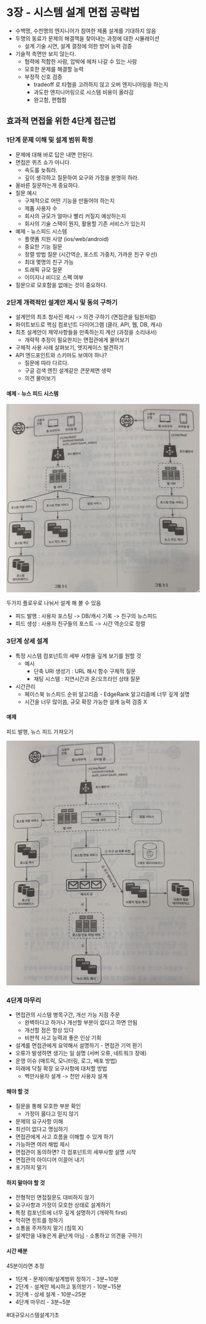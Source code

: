 # 3장 - 시스템 설계 면접 공략법
* 수백명, 수천명의 엔지니어가 참여한 제품 설계를 기대하지 않음
* 두명의 동료가 문제의 해결책을 찾아내는 과정에 대한 시뮬레이션
  * 설계 기술 시연, 설계 결정에 의한 방어 능력 검증
* 기술적 측면만 보지 않는다.
  * 협력에 적합한 사람, 압박에 헤처 나갈 수 있는 사람
  * 모호한 문제를 해결할 능력
  * 부정적 신호 검증
    * tradeoff 로 타협을 고려하지 않고 오버 엔지니어링을 하는지
    * 과도한 엔지니어링으로 시스템 비용이 올라감
    * 완고함, 편협함

## 효과적 면접을 위한 4단계 접근법

### 1단계 문제 이해 및 설계 범위 확정
* 문제에 대해 바로 답은 내면 안된다.
* 면접은 퀴즈 쇼가 아니다.
  * 속도를 늦춰라.
  * 깊이 생각하고 질문하여 요구와 가정을 분명히 하라.
* 올바른 질문하는게 중요하다.
* 질문 예시
  * 구체적으로 어떤 기능을 만들어야 하는지
  * 제품 사용자 수
  * 회사의 규모가 얼마나 빨리 커질지 예상하는지
  * 회사의 기술 스택이 뭔지, 활용할 기존 서비스가 있는지
* 예제 - 뉴스피드 시스템
  * 플랫폼 지원 사양 (ios/web/android)
  * 중요한 기능 질문
  * 정렬 방법 질문 (시간역순, 포스트 가중치, 가까운 친구 우선)
  * 최대 몇명의 친구 가능
  * 트래픽 규모 질문
  * 이미지나 비디오 스펙 여부
* 질문으로 모호함을 없애는 것이 중요하다.

### 2단계 개력적인 설계안 제시 및 동의 구하기
* 설계안의 최초 청사진 제시 -> 의견 구하기 (면접관을 팀원처럼)
* 화이트보드로 핵심 컴포넌트 다이어그램 (클라, API, 웹, DB, 캐시)
* 최초 설계안이 제약사항들을 만족하는지 계산 (과정을 소리내서)
  * 개략적 추정이 필요한지는 면접관에게 물어보기
* 구체적 사용 사례 살펴보기, 엣지케이스 발견하기
* API 엔드포인트와 스키마도 보여야 하나?
  * 질문에 따라 다르다.
  * 구글 검색 엔진 설계같은 큰문제면 생략
  * 의견 물어보기

#### 예제 - 뉴스 피드 시스템

![](chapter3/image%202.png)

두가지 플로우로 나눠서 설계 해 볼 수 있음

* 피드 발행 : 사용자 포스팅 -> DB/캐시 기록 -> 친구의 뉴스피드
* 피드 생성 : 사용자 친구들의 포스트 -> 시간 역순으로 정렬


### 3단계 상세 설계
* 특정 시스템 컴포넌트의 세부 사항을 깊게 보기를 원할 것
  * 예시
    * 단축 URl 생성기 : URL 해시 함수 구체적 질문
    * 채팅 시스템 : 지연시간과 온/오프라인 상태 질문
* 시간관리 
  * 페이스북 뉴스피드 순위 알고리즘 - EdgeRank 알고리즘에 너무 깊게 설명
  * 시간을 너무 많이씀, 규모 확장 가능한 설계 능력 검증 X

#### 예제

피드 발행, 뉴스 피드 가져오기

![](chapter3/image.png)

### 4단계 마무리
* 면접관의 시스템 병목구간, 개선 가능 지점 주문
  * 완벽하다고 하거나 개선할 부분이 없다고 하면 안됨
  * 개선할 점은 항상 있다
  * 비판적 사고 능력과 좋은 인상 기회
* 설계를 면접관에게 요약해서 설명하기 - 면접관 기억 환기
* 오류가 발생하면 생기는 일 설명 (서버 오류, 네트워크 장애)
* 운영 이슈 (매트릭, 모니터링, 로그, 배포 방법)
* 미래에 닥칠 확장 요구사항에 대처할 방법
  * 백만사용자 설계 -> 천만 사용자 설계

#### 해야 할 것
* 질문을 통해 모호한 부분 확인
  * 가정이 옳다고 믿지 않기
* 문제의 요구사항 이해
* 최선이 없다고 명심하기
* 면접관에게 사고 흐름을 이해할 수 있게 하기
* 가능하면 여러 해법 제시
* 면접관이 동의하면? 각 컴포넌트의 세부사항 설명 시작
* 면접관의 아이디어 이끌어 내기
* 포기하지 말기
  #### 
#### 하지 말아야 할 것
* 전형적인 면접질문도 대비하지 않기
* 요구사항과 가정이 모호한 상태로 설계하기
* 특정 컴포넌트에 너무 깊게 설명하기 (개략적 first)
* 막히면 힌트를 청하기
* 소통을 주저하지 말기 (침묵 X)
* 설계안을 내놓은게 끝난게 아님 - 소통하고 의견을 구하기

#### 시간 배분
45분이라면 추정
* 1단계 - 문제이해/설계범위 정하기 - 3분~10분
* 2단계 - 설계안 제시하고 동의받기 - 10분~15분
* 3단계 - 상세 설계 - 10분~25분
* 4단계 마무리 - 3분~5분

#대규모시스템설계기초
